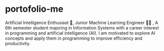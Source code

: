 # portofolio-me
Artificial Intelligence Enthusiast 🧠,
Junior Machine Learning Engineer 👨‍💻 ,
A 6th semester student majoring in Information Systems with a career interest in programming and artificial intelligence (AI). I am motivated to explore AI concepts and apply them in programming to improve efficiency and productivity.

